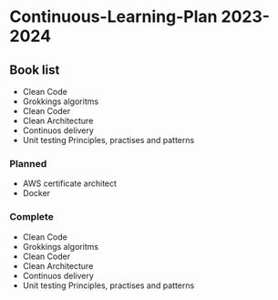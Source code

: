 # Continuous-Learning-Plan 2023-2024

## Book list
- Clean Code
- Grokkings algoritms
- Clean Coder
- Clean Architecture
- Continuos delivery
- Unit testing Principles, practises and patterns
### Planned
- AWS certificate architect
- Docker
### Complete
- Clean Code
- Grokkings algoritms
- Clean Coder
- Clean Architecture
- Continuos delivery
- Unit testing Principles, practises and patterns